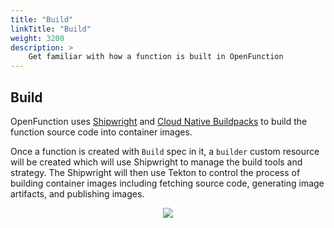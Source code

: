 ```yaml
---
title: "Build"
linkTitle: "Build"
weight: 3200
description: >	
    Get familiar with how a function is built in OpenFunction
---
```


## Build

OpenFunction uses [Shipwright](https://github.com/shipwright-io/build) and [Cloud Native Buildpacks](https://buildpacks.io/) to build the function source code into container images.

Once a function is created with `Build` spec in it, a `builder` custom resource will be created which will use Shipwright to manage the build tools and strategy. The Shipwright will then use Tekton to control the process of building container images including fetching source code, generating image artifacts, and publishing images.

<div align=center><img src=/images/docs/en/concepts/function/openfunction-build.svg/></div>

